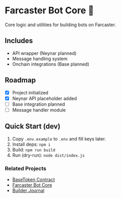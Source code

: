 # Farcaster Bot Core 🤖

Core logic and utilities for building bots on Farcaster.

## Includes
- API wrapper (Neynar planned)
- Message handling system
- Onchain integrations (Base planned)

## Roadmap
- [x] Project initialized
- [x] Neynar API placeholder added
- [ ] Base integration planned
- [ ] Message handler module

## Quick Start (dev)
1) Copy `.env.example` to `.env` and fill keys later.
2) Install deps: `npm i`
3) Build: `npm run build`
4) Run (dry-run): `node dist/index.js`

### Related Projects
- [BaseToken Contract](https://github.com/Igorehadem/base-token-contract)
- [Farcaster Bot Core](https://github.com/Igorehadem/farcaster-bot-core)
- [Builder Journal](https://github.com/Igorehadem/builder-journal)
